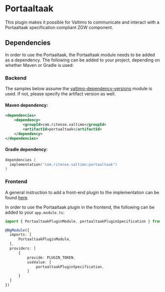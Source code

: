 # Portaaltaak
This plugin makes it possible for Valtimo to communicate and interact with a Portaaltaak specification compliant ZGW component.

## Dependencies

In order to use the Portaaltaak, the Portaaltaak module needs to be added as a dependency. The
following can be added to your project, depending on whether Maven or Gradle is used:

### Backend
The samples below assume the [valtimo-dependency-versions](../core/valtimo-dependency-versions.md) module is used.
If not, please specify the artifact version as well.

#### Maven dependency:
```xml
<dependencies>
    <dependency>
        <groupId>com.ritense.valtimo</groupId>
        <artifactId>portaaltaak</artifactId>
    </dependency>
</dependencies>
```

#### Gradle dependency:
```kotlin
dependencies {
  implementation("com.ritense.valtimo:portaaltaak")
}
```

### Frontend

A general instruction to add a front-end plugin to the implementation can be
found [here](../core/plugin.md#adding-a-front-end-plugin-to-the-implementation).

In order to use the Portaaltaak plugin in the frontend, the following can be added to your `app.module.ts`:

```typescript
import { PortaaltaakPluginModule, portaaltaakPluginSpecification } from '@valtimo/plugin';

@NgModule({
  imports: [
      PortaaltaakPluginModule,
  ],
  providers: [
      {
          provide: PLUGIN_TOKEN,
          useValue: [
              portaaltaakPluginSpecification,
          ]
      }
  ]
})
```
